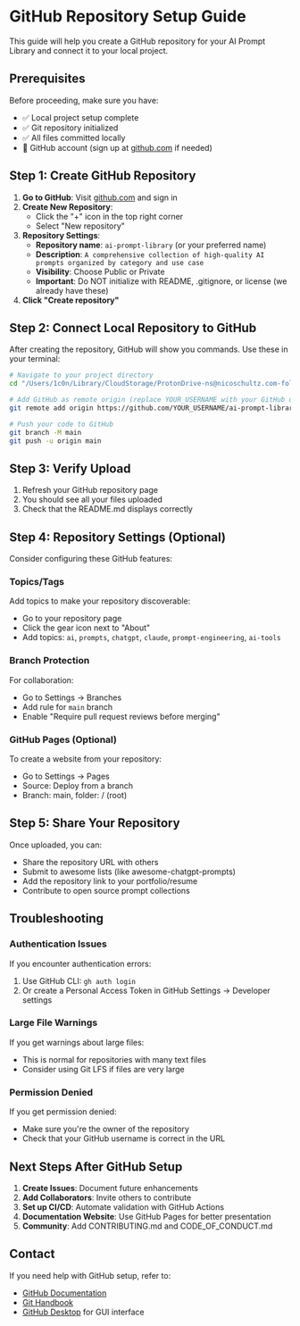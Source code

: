 # GitHub Repository Setup Guide

This guide will help you create a GitHub repository for your AI Prompt Library and connect it to your local project.

## Prerequisites

Before proceeding, make sure you have:

- ✅ Local project setup complete
- ✅ Git repository initialized 
- ✅ All files committed locally
- 🔄 GitHub account (sign up at [github.com](https://github.com) if needed)

## Step 1: Create GitHub Repository

1. **Go to GitHub**: Visit [github.com](https://github.com) and sign in
2. **Create New Repository**: 
   - Click the "+" icon in the top right corner
   - Select "New repository"
3. **Repository Settings**:
   - **Repository name**: `ai-prompt-library` (or your preferred name)
   - **Description**: `A comprehensive collection of high-quality AI prompts organized by category and use case`
   - **Visibility**: Choose Public or Private
   - **Important**: Do NOT initialize with README, .gitignore, or license (we already have these)
4. **Click "Create repository"**

## Step 2: Connect Local Repository to GitHub

After creating the repository, GitHub will show you commands. Use these in your terminal:

```bash
# Navigate to your project directory
cd "/Users/1c0n/Library/CloudStorage/ProtonDrive-ns@nicoschultz.com-folder/Documents/Creative IP/VSCode/Prompt Database"

# Add GitHub as remote origin (replace YOUR_USERNAME with your GitHub username)
git remote add origin https://github.com/YOUR_USERNAME/ai-prompt-library.git

# Push your code to GitHub
git branch -M main
git push -u origin main
```

## Step 3: Verify Upload

1. Refresh your GitHub repository page
2. You should see all your files uploaded
3. Check that the README.md displays correctly

## Step 4: Repository Settings (Optional)

Consider configuring these GitHub features:

### Topics/Tags
Add topics to make your repository discoverable:
- Go to your repository page
- Click the gear icon next to "About"
- Add topics: `ai`, `prompts`, `chatgpt`, `claude`, `prompt-engineering`, `ai-tools`

### Branch Protection
For collaboration:
- Go to Settings → Branches
- Add rule for `main` branch
- Enable "Require pull request reviews before merging"

### GitHub Pages (Optional)
To create a website from your repository:
- Go to Settings → Pages
- Source: Deploy from a branch
- Branch: main, folder: / (root)

## Step 5: Share Your Repository

Once uploaded, you can:
- Share the repository URL with others
- Submit to awesome lists (like awesome-chatgpt-prompts)
- Add the repository link to your portfolio/resume
- Contribute to open source prompt collections

## Troubleshooting

### Authentication Issues
If you encounter authentication errors:
1. Use GitHub CLI: `gh auth login`
2. Or create a Personal Access Token in GitHub Settings → Developer settings

### Large File Warnings
If you get warnings about large files:
- This is normal for repositories with many text files
- Consider using Git LFS if files are very large

### Permission Denied
If you get permission denied:
- Make sure you're the owner of the repository
- Check that your GitHub username is correct in the URL

## Next Steps After GitHub Setup

1. **Create Issues**: Document future enhancements
2. **Add Collaborators**: Invite others to contribute
3. **Set up CI/CD**: Automate validation with GitHub Actions
4. **Documentation Website**: Use GitHub Pages for better presentation
5. **Community**: Add CONTRIBUTING.md and CODE_OF_CONDUCT.md

## Contact

If you need help with GitHub setup, refer to:
- [GitHub Documentation](https://docs.github.com)
- [Git Handbook](https://guides.github.com/introduction/git-handbook/)
- [GitHub Desktop](https://desktop.github.com/) for GUI interface
